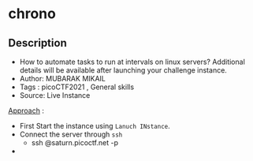 # chrono

## Description
- How to automate tasks to run at intervals on linux servers?
Additional details will be available after launching your challenge instance.
- Author: MUBARAK MIKAIL
- Tags  : picoCTF2021 , General skills
- Source: Live Instance

<ins>Approach</ins> :
- First Start the instance using `Lanuch INstance`.
- Connect the server through `ssh`
	- ssh <USER>@saturn.picoctf.net -p <PORT>
- 